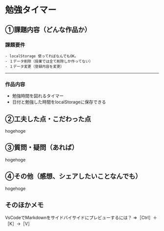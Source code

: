 # 勉強タイマー
## ①課題内容（どんな作品か）
### 課題要件
    - localStorage 使ってればなんでもOK。
    - １データ削除（授業では全て削除しか作ってない）
    - １データ変更（登録内容を変更）
- - -
### 作品内容
- 勉強時間を図れるタイマー
- 日付と勉強した時間をlocalStorageに保存できる

## ②工夫した点・こだわった点
hogehoge

## ③質問・疑問（あれば）
hogehoge

## ④その他（感想、シェアしたいことなんでも）
hogehoge

## そのほかメモ
VsCodeでMarkdownをサイドバイサイドにプレビューするには？
⇒［Ctrl］＋［K］→［V］